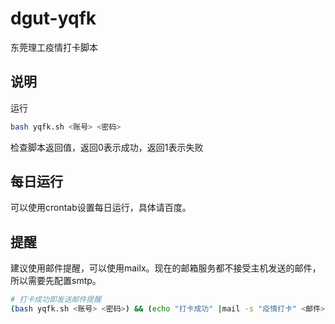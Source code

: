 # dgut-yqfk
 东莞理工疫情打卡脚本

## 说明
运行
``` sh
bash yqfk.sh <账号> <密码>
```
检查脚本返回值，返回0表示成功，返回1表示失败

## 每日运行
可以使用crontab设置每日运行，具体请百度。

## 提醒
建议使用邮件提醒，可以使用mailx。现在的邮箱服务都不接受主机发送的邮件，所以需要先配置smtp。
``` sh
# 打卡成功即发送邮件提醒
(bash yqfk.sh <账号> <密码>) && (echo "打卡成功" |mail -s "疫情打卡" <邮件>)
```
